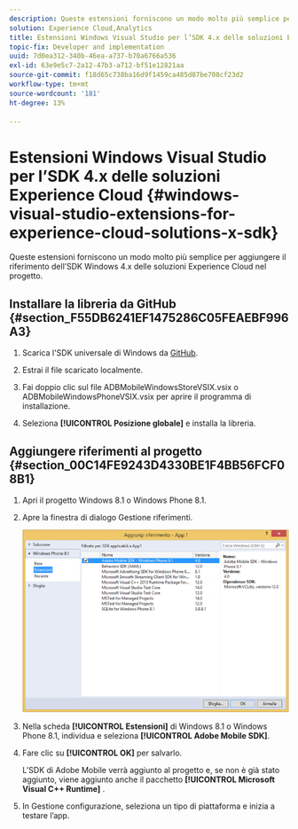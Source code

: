 ```yaml
---
description: Queste estensioni forniscono un modo molto più semplice per aggiungere il riferimento dell’SDK Windows 4.x delle soluzioni Experience Cloud nel progetto.
solution: Experience Cloud,Analytics
title: Estensioni Windows Visual Studio per l’SDK 4.x delle soluzioni Experience Cloud
topic-fix: Developer and implementation
uuid: 7d0ea312-340b-46ea-a737-b70a6766a536
exl-id: 63e9e5c7-2a12-47b3-a712-bf51e12821aa
source-git-commit: f18d65c738ba16d9f1459ca485d87be708cf23d2
workflow-type: tm+mt
source-wordcount: '181'
ht-degree: 13%

---
```


# Estensioni Windows Visual Studio per l’SDK 4.x delle soluzioni Experience Cloud {#windows-visual-studio-extensions-for-experience-cloud-solutions-x-sdk}

Queste estensioni forniscono un modo molto più semplice per aggiungere il riferimento dell’SDK Windows 4.x delle soluzioni Experience Cloud nel progetto.

## Installare la libreria da GitHub {#section_F55DB6241EF1475286C05FEAEBF996A3}

1. Scarica l&#39;SDK universale di Windows da [GitHub](https://github.com/Adobe-Marketing-Cloud/mobile-services/releases).
1. Estrai il file scaricato localmente.
1. Fai doppio clic sul file ADBMobileWindowsStoreVSIX.vsix o ADBMobileWindowsPhoneVSIX.vsix per aprire il programma di installazione.

1. Seleziona **[!UICONTROL Posizione globale]** e installa la libreria.

## Aggiungere riferimenti al progetto {#section_00C14FE9243D4330BE1F4BB56FCF08B1}

1. Apri il progetto Windows 8.1 o Windows Phone 8.1.
1. Apre la finestra di dialogo Gestione riferimenti.

   ![](assets/ref_manager.png)

1. Nella scheda **[!UICONTROL Estensioni]** di Windows 8.1 o Windows Phone 8.1, individua e seleziona **[!UICONTROL Adobe Mobile SDK]**.
1. Fare clic su **[!UICONTROL OK]** per salvarlo.

   L’SDK di Adobe Mobile verrà aggiunto al progetto e, se non è già stato aggiunto, viene aggiunto anche il pacchetto **[!UICONTROL Microsoft Visual C++ Runtime]** .

1. In Gestione configurazione, seleziona un tipo di piattaforma e inizia a testare l’app.
